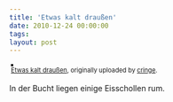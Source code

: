 ```yaml
---
title: 'Etwas kalt draußen'
date: 2010-12-24 00:00:00 
tags: 
layout: post
---
```

<div style="text-align: left; padding: 3px;">
<a href="http://www.flickr.com/photos/cringe/5288263498/" title="photo sharing"><img src="http://farm6.static.flickr.com/5246/5288263498_e64dd6f2c0.jpg" style="border: solid 2px #000000;" alt="" /></a>
<br />
<span style="font-size: 0.8em; margin-top: 0px;"><a href="http://www.flickr.com/photos/cringe/5288263498/">Etwas kalt draußen</a>, originally uploaded by <a href="http://www.flickr.com/people/cringe/">cringe</a>.</span>
</div>
<p>
In der Bucht liegen einige Eisschollen rum.
</p>

